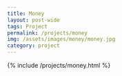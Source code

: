 ```yaml
---
title: Money
layout: post-wide
tags: Project
permalink: /projects/money
img: /assets/images/money/money.jpg
category: project
---
```


{% include /projects/money.html %}



